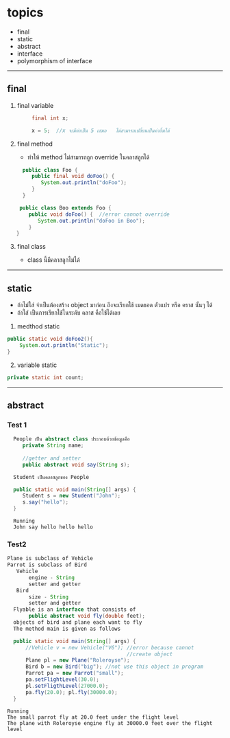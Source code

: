 # topics

- final
- static
- abstract
- interface
- polymorphism of interface

----------------------------------------------------


## final
  1. final variable

```java
        final int x;

        x = 5;  //x จะมีค่าเป็น 5 เสมอ   ไม่สามารถเปลี่ยนเป็นค่าอื่นได้
```

  2. final method

        - ทำให้ method ไม่สามารถถูก override ในคลาสลูกได้
```java
     public class Foo {
        public final void doFoo() {
           System.out.println("doFoo");
        }
     }
 ```
 ```java
     public class Boo extends Foo {
        public void doFoo() {  //error cannot override
           System.out.println("doFoo in Boo");
        }
    }
```
  3. final class

        - class นี้มีคลาสลูกไม่ได้
   
   
-------------------------------------------------------------


##  static
- ถ้าไม่ใส่ จำเป็นต้องสร้าง  object มาก่อน ถึงจะเรียกใช้ เมดธอด ตัวแปร หรือ คราส นั้นๆ ได้
- ถ้าใส่ เป็นการเรียกใช้ในระดับ คลาส คือใช้ได้เลย

1. medthod static
```java
public static void doFoo2(){
    System.out.println("Static");
}
```

2. variable static

```java
private static int count;
```

-----------------------------------------------------------
## abstract

### Test 1
```java
  People เป็น abstract class ประกอบด้วยข้อมูลคือ
     private String name;    
   
     //getter and setter
     public abstract void say(String s);

  Student เป็นคลาสลูกของ People

  public static void main(String[] args) {
     Student s = new Student("John");
     s.say("hello");
  }
```
```
  Running
  John say hello hello hello
```

### Test2

```java
Plane is subclass of Vehicle
Parrot is subclass of Bird
   Vehicle
       engine - String
       setter and getter
   Bird
       size - String
       setter and getter
  Flyable is an interface that consists of
       public abstract void fly(double feet);
  objects of bird and plane each want to fly
  The method main is given as follows

  public static void main(String[] args) {
      //Vehicle v = new Vehicle("V6"); //error because cannot 
                                       //create object
      Plane pl = new Plane("Roleroyse");
      Bird b = new Bird("big"); //not use this object in program
      Parrot pa = new Parrot("small");
      pa.setFlightLevel(30.0);
      pl.setFligthLevel(27000.0);
      pa.fly(20.0); pl.fly(30000.0);
  }
  ```
  ```
  Running
  The small parrot fly at 20.0 feet under the flight level
  The plane with Roleroyse engine fly at 30000.0 feet over the flight level
```